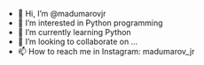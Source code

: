 - 👋 Hi, I’m @madumarovjr
- 👀 I’m interested in Python programming 
- 🌱 I’m currently learning Python 
- 💞️ I’m looking to collaborate on ...
- 📫 How to reach me in Instagram: madumarov_jr

<!---
madumarovjr/madumarovjr is a ✨ special ✨ repository because its `README.md` (this file) appears on your GitHub profile.
You can click the Preview link to take a look at your changes.
--->
